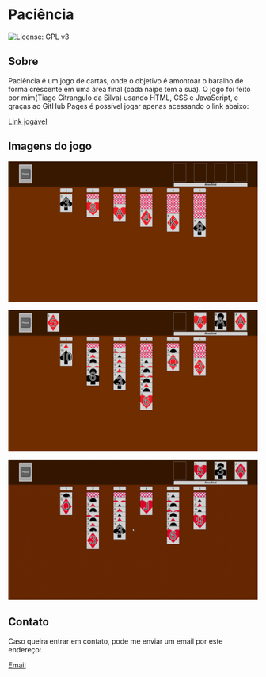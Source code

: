 # Paciência

![License: GPL v3](https://img.shields.io/badge/License-GPLv3-blue.svg)

## Sobre

Paciência é um jogo de cartas, onde o objetivo é amontoar o baralho de forma crescente em uma área final (cada naipe tem a sua). O jogo foi feito por mim(Tiago Citrangulo da Silva) usando HTML, CSS e JavaScript, e graças ao GitHub Pages é possível jogar apenas acessando o link abaixo:

[Link jogável](https://tiagocitrangulodasilva.github.io/Paciencia)

## Imagens do jogo

![Início do jogo](https://github.com/TiagoCitranguloDaSilva/assets/blob/main/Paciencia/InicioJogo.png?raw=true)

![Meio do jogo](https://github.com/TiagoCitranguloDaSilva/assets/blob/main/Paciencia/MeioJogo.png?raw=true)

![Vídeo do jogo](https://github.com/TiagoCitranguloDaSilva/assets/blob/main/Paciencia/Jogando.gif?raw=true)

## Contato

Caso queira entrar em contato, pode me enviar um email por este endereço:

[Email](mailto:tiagocitrangulo256@gmail.com)
